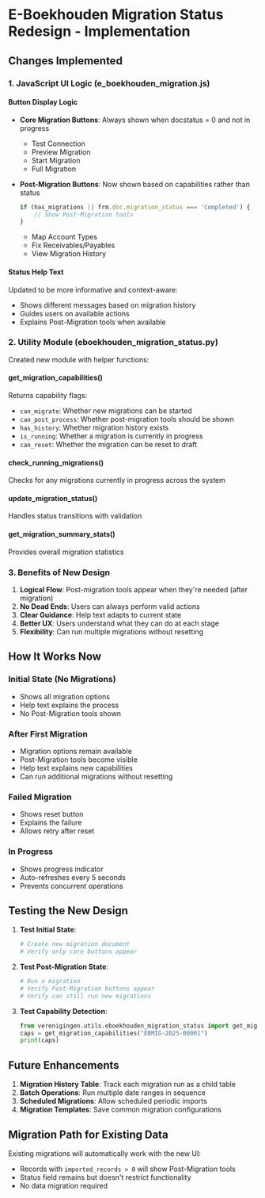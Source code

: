 # E-Boekhouden Migration Status Redesign - Implementation

## Changes Implemented

### 1. JavaScript UI Logic (e_boekhouden_migration.js)

#### Button Display Logic
- **Core Migration Buttons**: Always shown when docstatus = 0 and not in progress
  - Test Connection
  - Preview Migration
  - Start Migration
  - Full Migration

- **Post-Migration Buttons**: Now shown based on capabilities rather than status
  ```javascript
  if (has_migrations || frm.doc.migration_status === 'Completed') {
      // Show Post-Migration tools
  }
  ```
  - Map Account Types
  - Fix Receivables/Payables
  - View Migration History

#### Status Help Text
Updated to be more informative and context-aware:
- Shows different messages based on migration history
- Guides users on available actions
- Explains Post-Migration tools when available

### 2. Utility Module (eboekhouden_migration_status.py)

Created new module with helper functions:

#### get_migration_capabilities()
Returns capability flags:
- `can_migrate`: Whether new migrations can be started
- `can_post_process`: Whether post-migration tools should be shown
- `has_history`: Whether migration history exists
- `is_running`: Whether a migration is currently in progress
- `can_reset`: Whether the migration can be reset to draft

#### check_running_migrations()
Checks for any migrations currently in progress across the system

#### update_migration_status()
Handles status transitions with validation

#### get_migration_summary_stats()
Provides overall migration statistics

### 3. Benefits of New Design

1. **Logical Flow**: Post-migration tools appear when they're needed (after migration)
2. **No Dead Ends**: Users can always perform valid actions
3. **Clear Guidance**: Help text adapts to current state
4. **Better UX**: Users understand what they can do at each stage
5. **Flexibility**: Can run multiple migrations without resetting

## How It Works Now

### Initial State (No Migrations)
- Shows all migration options
- Help text explains the process
- No Post-Migration tools shown

### After First Migration
- Migration options remain available
- Post-Migration tools become visible
- Help text explains new capabilities
- Can run additional migrations without resetting

### Failed Migration
- Shows reset button
- Explains the failure
- Allows retry after reset

### In Progress
- Shows progress indicator
- Auto-refreshes every 5 seconds
- Prevents concurrent operations

## Testing the New Design

1. **Test Initial State**:
   ```bash
   # Create new migration document
   # Verify only core buttons appear
   ```

2. **Test Post-Migration State**:
   ```bash
   # Run a migration
   # Verify Post-Migration buttons appear
   # Verify can still run new migrations
   ```

3. **Test Capability Detection**:
   ```python
   from verenigingen.utils.eboekhouden_migration_status import get_migration_capabilities
   caps = get_migration_capabilities("EBMIG-2025-00001")
   print(caps)
   ```

## Future Enhancements

1. **Migration History Table**: Track each migration run as a child table
2. **Batch Operations**: Run multiple date ranges in sequence
3. **Scheduled Migrations**: Allow scheduled periodic imports
4. **Migration Templates**: Save common migration configurations

## Migration Path for Existing Data

Existing migrations will automatically work with the new UI:
- Records with `imported_records > 0` will show Post-Migration tools
- Status field remains but doesn't restrict functionality
- No data migration required
